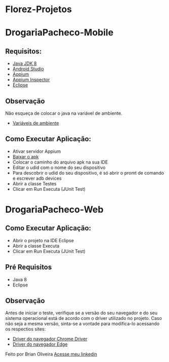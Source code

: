 # Florez-Projetos

# DrogariaPacheco-Mobile

## Requisitos:

* [Java JDK 8](http://www.oracle.com/technetwork/pt/java/javase/downloads/jdk8-downloads-2133151.html)
* [Android Studio](https://developer.android.com/studio/index.html?hl=pt-br)
* [Appium](http://appium.io/downloads.html)
* [Appium Inspector](https://github.com/appium/appium-inspector/releases)
* [Eclipse](https://www.eclipse.org/downloads/)

## Observação

Não esqueça de colocar o java na variável de ambiente.
* [Variáveis de ambiente](https://www.youtube.com/watch?v=ZsOq4xoTid0)

## Como Executar Aplicação:

* Ativar servidor Appium
* [Baixar o apk](https://m.apkpure.com/br/drogarias-pacheco-ofertas-exclusivas-no-app/com.mob1st.drogariaspacheco)
* Colocar o caminho do arquivo apk na sua IDE
* Editar o udid com o nome do seu dispositivo
* Para descobrir o udid do seu dispositivo, é só abrir o promt de comando e escrever adb devices 
* Abrir a classe Testes
* Clicar em Run Executa (JUnit Test)

# DrogariaPacheco-Web

## Como Executar Aplicação:

* Abrir o projeto na IDE Eclipse 
* Abrir a classe Executa
* Clicar em Run Executa (JUnit Test)

## Pré Requisitos

* Java 8
* Eclipse

## Observação

Antes de iniciar o teste, verifique se a versão do seu navegador e do seu sistema operacional está de acordo com o driver utilizado no projeto. 
Caso não seja a mesma versão, sinta-se a vontade para modifica-lo acessando os respectios sites:

* [Driver do navegador Chrome Driver](https://chromedriver.chromium.org/downloads)
* [Driver do navegador Edge](https://developer.microsoft.com/en-us/microsoft-edge/tools/webdriver/)

Feito por Brian Oliveira [Acesse meu linkedin](https://www.linkedin.com/in/brian-oliveira-385356122/)
